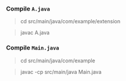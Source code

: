 ### Compile ```A.java```
> cd src/main/java/com/example/extension

> javac A.java

### Compile ```Main.java```
> cd src/main/java/com/example

> javac -cp src/main/java Main.java
